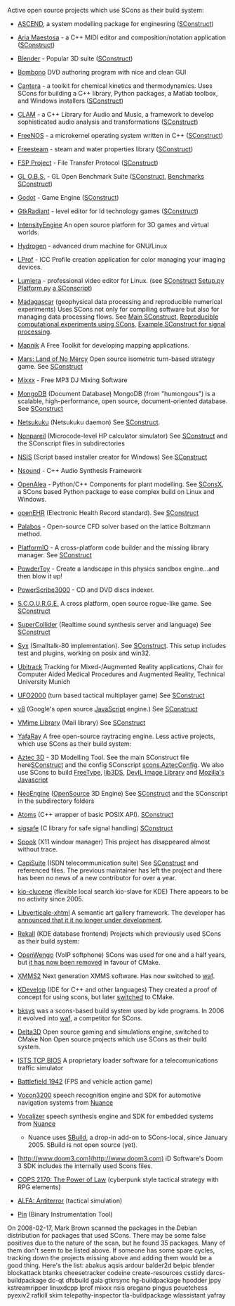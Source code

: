 Active open source projects which use SCons as their build system:

* [ASCEND](http://ascendwiki.cheme.cmu.edu/), a system modelling package for engineering ([SConstruct](http://code.ascend4.org/ascend/trunk/SConstruct?view=markup))
* [Aria Maestosa](http://ariamaestosa.sf.net) - a C++ MIDI editor and composition/notation application ([SConstruct](http://sourceforge.net/p/ariamaestosa/code/HEAD/tree/trunk/SConstruct))
* [Blender](http://www.blender.org) - Popular 3D suite ([SConstruct](https://svn.blender.org/svnroot/bf-blender/trunk/blender/SConstruct))
* [Bombono](http://www.bombono.org) DVD authoring program with nice and clean GUI
* [Cantera](www.cantera.org) - a toolkit for chemical kinetics and thermodynamics. Uses SCons for building a C++ library, Python packages, a Matlab toolbox, and Windows installers ([SConstruct](https://github.com/Cantera/cantera/blob/master/SConstruct))
* [CLAM](http://clam-project.org) - a C++ Library for Audio and Music, a framework to develop sophisticated audio analysis and transformations ([SConstruct](http://clam-project.org/clam/trunk/CLAM/SConstruct))
* [FreeNOS](http://www.freenos.org) - a microkernel operating system written in C++ ([SConstruct](https://code.google.com/p/freenos/source/browse/SConstruct))
* [Freesteam](http://freesteam.sf.net/) - steam and water properties library ([SConstruct](http://sourceforge.net/p/freesteam/code/HEAD/tree/trunk/SConstruct))
* [FSP Project](http://fsp.sourceforge.net/) - File Transfer Protocol ([SConstruct](http://fsp.bzr.sourceforge.net/bzr/fsp/fsp/annotate/head%3A/SConstruct))
* [GL O.B.S.](http://globs.sourceforge.net/) - GL Open Benchmark Suite ([SConstruct](http://sourceforge.net/p/globs/code/HEAD/tree/globs/trunk/SConstruct), [Benchmarks SConstruct](http://sourceforge.net/p/globs/code/HEAD/tree/benchmarks/trunk/SConstruct))
* [Godot](http://www.godotengine.org) - Game Engine ([SConstruct](https://github.com/godotengine/godot/blob/master/SConstruct))
* [GtkRadiant](http://icculus.org/gtkradiant/) - level editor for Id technology games ([SConstruct](https://github.com/TTimo/GtkRadiant/blob/master/SConstruct))
* [IntensityEngine](http://www.syntensity.com/toplevel/intensityengine/) An open source platform for 3D games and virtual worlds. 
* [Hydrogen](http://www.hydrogen-music.org/) - advanced drum machine for GNU/Linux 
* [LProf](http://lprof.sourceforge.net) - ICC Profile creation application for color managing your imaging devices. 
* [Lumiera](http://lumiera.org) - professional video editor for Linux.  (see [SConstruct](http://git.lumiera.org/gitweb?p=LUMIERA;a=blob;f=SConstruct) [Setup.py](http://git.lumiera.org/gitweb?p=LUMIERA;a=blob;f=admin/scons/Setup.py) [Platform.py](http://git.lumiera.org/gitweb?p=LUMIERA;a=blob;f=admin/scons/Platform.py)  [a SConscript](http://git.lumiera.org/gitweb?p=LUMIERA;a=blob;f=src/SConscript)) 
* [Madagascar](http://rsf.sourceforge.net) (geophysical data processing and reproducible numerical experiments) Uses SCons not only for compiling software but also for managing data processing flows. See [Main SConstruct](http://rsf.svn.sourceforge.net/viewvc/rsf/trunk/SConstruct?view=markup), [Reproducible computational experiments using SCons](http://rsf.sourceforge.net/wiki/index.php/SCons), [Example SConstruct for signal processing](http://egl.beg.utexas.edu/RSF/book/rsf/scons/rsfpy.html). 
* [Mapnik](http://www.mapnik.org/) A Free Toolkit for developing mapping applications.  
* [Mars: Land of No Mercy](http://mars.sourceforge.net/) Open source isometric turn-based strategy game. See [SConstruct](http://svn.sourceforge.net/viewcvs.cgi/mars/mars/trunk/SConstruct?view=markup) 
* [Mixxx](http://mixxx.org) - Free MP3 DJ Mixing Software 
* [MongoDB](http://mongodb.org) (Document Database) MongoDB (from "humongous") is a scalable, high-performance, open source, document-oriented database. See [SConstruct](http://github.com/mongodb/mongo/blob/master/SConstruct) 
* [Netsukuku](http://netsukuku.freaknet.org/) (Netsukuku daemon) See [SConstruct](http://hinezumilabs.org/cgi-bin/viewcvs.cgi/netsukuku/src/SConstruct). 
* [Nonpareil](http://nonpareil.brouhaha.com) (Microcode-level HP calculator simulator) See [SConstruct](http://svn.brouhaha.com/viewcvs/nonpareil/trunk/SConstruct) and the SConscript files in subdirectories 
* [NSIS](http://nsis.sourceforge.net) (Script based installer creator for Windows) See [SConstruct](http://nsis.svn.sourceforge.net/viewvc/nsis/NSIS/trunk/SConstruct?revision=5933&view=markup) 
* [Nsound](http://nsound.sourceforge.net) - C++ Audio Synthesis Framework 
* [OpenAlea](http://openalea.gforge.inria.fr) - Python/C++ Components for plant modelling. See [SConsX](http://openalea.gforge.inria.fr/dokuwiki/doku.php?id=packages:compilation_installation:sconsx:sconsx), a SCons based Python package to ease complex build on Linux and Windows. 
* [openEHR](http://www.openehr.org/) (Electronic Health Record standard). See [SConstruct](http://www.openehr.org/svn/ref_impl_eiffel/TRUNK/SConstruct) 
* [Palabos](http://www.palabos.org) - Open-source CFD solver based on the lattice Boltzmann method. 
* [PlatformIO](http://platformio.ikravets.com) - A cross-platform code builder and the missing library manager. See [SConstruct](https://github.com/ivankravets/platformio/tree/develop/platformio/builder) 
* [PowderToy](http://powdertoy.co.uk) - Create a landscape in this physics sandbox engine...and then blow it up! 
* [PowerScribe3000](http://powerscribe3000.sourceforge.net) - CD and DVD discs indexer. 
* [S.C.O.U.R.G.E.](http://scourgeweb.org/tiki-index.php) A cross platform, open source rogue-like game. See [SConstruct](http://scourge.svn.sourceforge.net/viewvc/scourge/trunk/scourge/SConstruct?view=markup) 
* [SuperCollider](http://supercollider.sourceforge.net) (Realtime sound synthesis server and language) See [SConstruct](http://supercollider.svn.sourceforge.net/viewvc/supercollider/trunk/SConstruct&view=markup) 
* [Syx](http://code.google.com/p/syx) (Smalltalk-80 implementation). See [SConstruct](http://syx.googlecode.com/svn/trunk/SConstruct). This setup includes test and plugins, working on posix and win32. 
* [Ubitrack](http://ubitrack.org) Tracking for Mixed-/Augmented Reality applications, Chair for Computer Aided Medical Procedures and Augmented Reality, Technical University Munich 
* [UFO2000](http://ufo2000.sourceforge.net/) (turn based tactical multiplayer game) See [SConstruct](http://ufo2000.svn.sourceforge.net/viewvc/ufo2000/trunk/SConstruct?view=markup) 
* [v8](http://code.google.com/p/v8/) (Google's open source [JavaScript](JavaScript) engine.) See [SConstruct](http://code.google.com/p/v8/source/browse/trunk/SConstruct) 
* [VMime Library](http://www.vmime.org/) (Mail library) See [SConstruct](http://vmime.cvs.sourceforge.net/vmime/vmime/SConstruct?view=markup) 
* [YafaRay](http://www.yafaray.org/) A free open-source raytracing engine. 
Less active projects, which use SCons as their build system: 

* [Aztec 3D](http://aztec.sourceforge.net/) - 3D Modelling Tool. See the main SConstruct file here[SConstruct](http://cvs.sourceforge.net/viewcvs.py/*checkout*/aztec/SConstruct?content-type=text/plain&amp;rev=1.1) and the config SConscript [scons.AztecConfig](http://cvs.sourceforge.net/viewcvs.py/*checkout*/aztec/aztec/scons.AztecConfig?content-type=text/plain&amp;rev=1.7). We also use SCons to build [FreeType](http://www.freetype.org), [lib3DS](http://lib3ds.sourceforge.net), [DevIL Image Library](http://openil.sourceforge.net) and [Mozilla's Javascript](http://www.mozilla.org/js) 
* [NeoEngine](http://www.neoengine.org) ([OpenSource](OpenSource) 3D Engine) See [SConstruct](https://secure.emedia-solutions-wolf.de:4432/svn/neoengine/trunk/neoengine/SConstruct) and the SConscript in the subdirectory folders 
* [Atoms](http://www.slamb.org/projects/atoms/api/) (C++ wrapper of basic POSIX API). [SConstruct](http://www.slamb.org/svn/repos/projects/atoms/SConstruct) 
* [sigsafe](http://www.slamb.org/projects/sigsafe/) (C library for safe signal handling) [SConstruct](http://www.slamb.org/svn/repos/projects/sigsafe/SConstruct) 
* [Spook](http://incise.org:82/cgi-bin/viewcvs.cgi/spook/) (X11 window manager) This project has disappeared almost without trace. 
* [CapiSuite](http://www.capisuite.de) (ISDN telecommunication suite) See [SConstruct](https://h3281.serverkompetenz.net/repos/capisuite/trunk/capisuite/SConstruct) and referenced files. The previous maintainer has left the project and there has been no news of a new contributor for over a year. 
* [kio-clucene](http://kioclucene.objectis.net/) (flexible local search kio-slave for KDE) There appears to be no activity since 2005. 
* [Libverticale-xhtml](http://sourceforge.net/projects/libverticale/) A semantic art gallery framework. The developer has [announced that it it no longer under development](http://sourceforge.net/projects/libverticale/). 
* [Rekall](http://www.rekallrevealed.org/) (KDE database frontend) 
Projects which previously used SCons as their build system: 

* [OpenWengo](http://www.openwengo.com/) (VoIP softphone) SCons was used for one and a half years, but [it has now been removed](http://dev.openwengo.org/trac/openwengo/trac.cgi/changeset/11298) in favour of CMake. 
* [XMMS2](http://xmms2.xmms.se) Next generation XMMS software. Has now switched to [waf](http://code.google.com/p/waf). 
* [KDevelop](http://www.kdevelop.org/) (IDE for C++ and other languages) They created a proof of concept for using scons, but later [switched](http://lwn.net/Articles/188693) to CMake. 
* [bksys](http://freehackers.org/~tnagy/bksys.html) was a scons-based build system used by kde programs. In 2006 it evolved into [waf](http://code.google.com/p/waf), a competitor for SCons. 
* [Delta3D](http://delta3d.org/) Open source gaming and simulations engine, switched to CMake 
Non Open source projects which use SCons as their build system. 

* [ISTS TCP BIOS](http://7eq.ath.cx/repos/ISTS%20BIOS%20TCP/) A proprietary loader software for a telecomunications traffic simulator 
* [Battlefield 1942](http://www.eagames.com/official/battlefield/1942/us/home.jsp) (FPS and vehicle action game) 
* [Vocon3200](http://www.nuance.com/vocon/3200) speech recognition engine and SDK for automotive navigation systems from [Nuance](http://www.nuance.com) 
* [Vocalizer](http://www.nuance.com/vocalizer/mobile) speech synthesis engine and SDK for embedded systems from [Nuance](http://www.nuance.com) 
   * Nuance uses [SBuild](http://buildman.net/sbuild_scons), a drop-in add-on to SCons-local, since January 2005. SBuild is not open source (yet). 
* [http://www.doom3.com](http://www.doom3.com) iD Software's Doom 3 SDK includes the internally used Scons files. 
* [COPS 2170: The Power of Law](http://www.polgame.com/eng/) (cyberpunk style tactical strategy with RPG elements) 
* [ALFA: Antiterror](http://www.alfaantiterror.com) (tactical simulation) 
* [Pin](http://rogue.colorado.edu/Pin) (Binary Instrumentation Tool)

On 2008-02-17, Mark Brown scanned the packages in the Debian distribution for packages that used SCons. There may be some false positives due to the nature of the scan, but he found 35 packages. Many of them don't seem to be listed above. If someone has some spare cycles, tracking down the projects missing above and adding them would be a good thing. Here's the list: abakus aqsis ardour balder2d belpic blender blockattack btanks cheesetracker codeine create-resources csstidy darcs-buildpackage dc-qt dfsbuild gaia gtkrsync hg-buildpackage hpodder jppy kstreamripper linuxdcpp lprof mixxx nsis oregano pingus pouetchess pyexiv2 rafkill skim telepathy-inspector tla-buildpackage wlassistant yafray 

